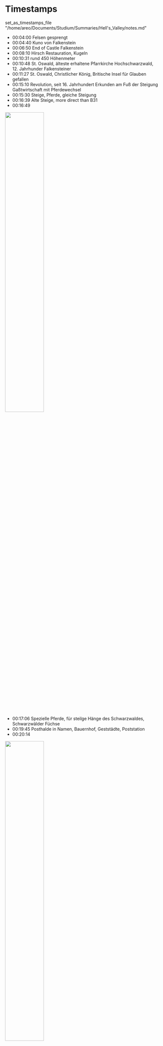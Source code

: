 # Timestamps
set_as_timestamps_file "/home/areo/Documents/Studium/Summaries/Hell's_Valley/notes.md"
- 00:04:00 Felsen gesprengt
- 00:04:40 Kuno von Falkenstein
- 00:06:50 End of Castle Falkenstein
- 00:08:10 Hirsch Restauration, Kugeln
- 00:10:31 rund 450 Höhenmeter 
- 00:10:48 St. Oswald, älteste erhaltene Pfarrkirche Hochschwarzwald, 12. Jahrhunder Falkensteiner
- 00:11:27 St. Oswald, Christlicher König, Britische Insel für Glauben gefallen
- 00:15:10 Revolution, seit 16. Jahrhundert Erkunden am Fuß der Steigung Gaßtwirtschaft mit Pferdewechsel
- 00:15:30 Steige, Pferde, gleiche Steigung
- 00:16:39 Alte Steige, more direct than B31
- 00:16:49 

<img src="/home/areo/Documents/Studium/Summaries/Hell's_Valley/_imgs/notes_00:16:49.png" width="50%">

- 00:17:06 Spezielle Pferde, für steilge Hänge des Schwarzwaldes, Schwarzwälder Füchse
- 00:19:45 Posthalde in Namen, Bauernhof, Geststädte, Poststation
- 00:20:14 

<img src="/home/areo/Documents/Studium/Summaries/Hell's_Valley/_imgs/notes_00:20:14.png" width="50%">

- 00:20:21 

<img src="/home/areo/Documents/Studium/Summaries/Hell's_Valley/_imgs/notes_00:20:21.png" width="50%">

- 00:20:25 Alte Motive

<img src="/home/areo/Documents/Studium/Summaries/Hell's_Valley/_imgs/notes_00:20:25.png" width="50%">

- 00:21:40 

<img src="/home/areo/Documents/Studium/Summaries/Hell's_Valley/_imgs/notes_00:21:40.png" width="50%">

- 00:21:46 

<img src="/home/areo/Documents/Studium/Summaries/Hell's_Valley/_imgs/notes_00:21:46.png" width="50%">

- 00:21:48 Service for Marie Antoinette
- 00:22:04 Vermählung Luwdig XVI, erst 14, Wien nach Versailles, 24 Tage Reise
- 00:22:26 Weg
- 00:22:41 Angeblich Straße erst für Princessin ausgebaut
- 00:22:49 Nur Legende, Habsburger in Voderösterreich hatten bererits Straßeninspektionsverwaltung, 3 Jahrzente for Brautzug Höllental ausgebaut
- 00:23:20 Umgekehrt, Brautzug konnte durch weil Straße schon so gut ausgebaut war
- 00:23:32 Rießiger Zug, 57 Kutschen, 230 Personnen 
- 00:24:26 Tross am einstigen Gasthof unter der Steig, dem heutigen Sternen anhielt für Erfrischungen
- 00:24:24 

<img src="/home/areo/Documents/Studium/Summaries/Hell's_Valley/_imgs/notes_00:24:24.png" width="50%">
- 00:24:53 Freilichtmuseum
- 00:25:00 Seilerei

<img src="/home/areo/Documents/Studium/Summaries/Hell's_Valley/_imgs/notes_00:25:00.png" width="50%">

- 00:25:20 Seilherstellung 1, Falchsfeld

<img src="/home/areo/Documents/Studium/Summaries/Hell's_Valley/_imgs/notes_00:25:20.png" width="50%">

- 00:25:28 Seilherstellung 2

<img src="/home/areo/Documents/Studium/Summaries/Hell's_Valley/_imgs/notes_00:25:28.png" width="50%">

- 00:25:30 Flachsbreche

<img src="/home/areo/Documents/Studium/Summaries/Hell's_Valley/_imgs/notes_00:25:30.png" width="50%">

- 00:25:54 Flachhecheln, "etwas durchhächeln" Redensart geht darauf zurück
- 00:26:07 Spinnen
- 00:27:18 Seile schlagen
- 00:27:31 Hamburger Reperban, Name von Seilerien für lange Schiffstaue, auf platdeutsch Seil schlagen repern genannt
- 00:28:06 Litzen
- 00:29:06 Biotop
- 00:29:51 Köcherfliegen
- 00:29:52 

<img src="/home/areo/Documents/Studium/Summaries/Hell's_Valley/_imgs/notes_00:29:52.png" width="50%">

- 00:30:39 
- 00:30:38 Baumweißling, Heuwiesen, spät gemäht, nicht intensiv gedünkt, artenreich

<img src="/home/areo/Documents/Studium/Summaries/Hell's_Valley/_imgs/notes_00:30:38.png" width="50%">

- 00:32:14 Raupen von Trauermantel, Seilweide

<img src="/home/areo/Documents/Studium/Summaries/Hell's_Valley/_imgs/notes_00:32:14.png" width="50%">

- 00:31:41 Enger Canyon, geologisches Relikt aus der Eiszeit
- 00:32:44 Höllentalbahn, 1882 gebaut, Verbindung, bereits mit badischer Hauptbahn angeschlossen
- 00:33:12 

<img src="/home/areo/Documents/Studium/Summaries/Hell's_Valley/_imgs/notes_00:33:12.png" width="50%">

- 00:33:10 nur 5 Jahre Abschnitt Frieburg-Neustadt fertigestellt
- 00:33:13 1887, Großherzog Friedrich I weite Strecke feierlich ein
- 00:33:21 

<img src="/home/areo/Documents/Studium/Summaries/Hell's_Valley/_imgs/notes_00:33:21.png" width="50%">

- 00:33:29 Bis heute Spezialausbildung wegen Steilheit der Stecke
- 00:33:52 Himmelreic
- 00:34:05 Zweiter Mann Füherhaus, einzigartig
- 00:34:18 Steilstreckenvorschrifft, nicht gewährleistet, dass wenn Lockführer ohmächtig, dass die automaitsche Bremeinrichtung Zug alleine in der Zeit den Zug so schnell anhalten könnte, dass nichts passiert
- 00:35:17 Bahnstrecke vor Autoverkehrt erschlossen
- 00:35:33 historisches Bild Posthalde

<img src="/home/areo/Documents/Studium/Summaries/Hell's_Valley/_imgs/notes_00:35:33.png" width="50%">

- 00:36:16 

<img src="/home/areo/Documents/Studium/Summaries/Hell's_Valley/_imgs/notes_00:36:16.png" width="50%">

- 00:36:18 Gästebücher zurück bis ins 19. Jahrhundert, Berlin einsteigen, Posthalde aussteigen
- 00:36:28 

<img src="/home/areo/Documents/Studium/Summaries/Hell's_Valley/_imgs/notes_00:36:28.png" width="50%">

- 00:36:35 

<img src="/home/areo/Documents/Studium/Summaries/Hell's_Valley/_imgs/notes_00:36:35.png" width="50%">

- 00:36:40 

<img src="/home/areo/Documents/Studium/Summaries/Hell's_Valley/_imgs/notes_00:36:40.png" width="50%">

- 00:36:43 Frankreich, England, Australien
- 00:37:14 Lungenkranke

<img src="/home/areo/Documents/Studium/Summaries/Hell's_Valley/_imgs/notes_00:37:14.png" width="50%">

- 00:37:48 

<img src="/home/areo/Documents/Studium/Summaries/Hell's_Valley/_imgs/notes_00:37:48.png" width="50%">

- 00:37:54 

<img src="/home/areo/Documents/Studium/Summaries/Hell's_Valley/_imgs/notes_00:37:54.png" width="50%">

- 00:38:00 

<img src="/home/areo/Documents/Studium/Summaries/Hell's_Valley/_imgs/notes_00:38:00.png" width="50%">

- 00:38:00 

<img src="/home/areo/Documents/Studium/Summaries/Hell's_Valley/_imgs/notes_00:38:00.png" width="50%">

- 00:38:01 anfangs einfache Stahlkonstruktion, Verkehr nahm zu
- 00:38:07 1926 Bau des berühmten Viadukts
- 00:38:07 

<img src="/home/areo/Documents/Studium/Summaries/Hell's_Valley/_imgs/notes_00:38:07.png" width="50%">

- 00:38:12

<img src="/home/areo/Documents/Studium/Summaries/Hell's_Valley/_imgs/notes_00:38:12.png" width="50%">

- 00:38:16 

<img src="/home/areo/Documents/Studium/Summaries/Hell's_Valley/_imgs/notes_00:38:16.png" width="50%">

- 00:38:16 Freibuger Ingenauer Wilheim Tröndle ließ alles filmen
- 00:38:24 

<img src="/home/areo/Documents/Studium/Summaries/Hell's_Valley/_imgs/notes_00:38:24.png" width="50%">

- 00:38:27 

<img src="/home/areo/Documents/Studium/Summaries/Hell's_Valley/_imgs/notes_00:38:27.png" width="50%">

- 00:38:28 

<img src="/home/areo/Documents/Studium/Summaries/Hell's_Valley/_imgs/notes_00:38:28.png" width="50%">

- 00:38:30 

<img src="/home/areo/Documents/Studium/Summaries/Hell's_Valley/_imgs/notes_00:38:30.png" width="50%">

- 00:38:33 

<img src="/home/areo/Documents/Studium/Summaries/Hell's_Valley/_imgs/notes_00:38:33.png" width="50%">

- 00:38:43 

<img src="/home/areo/Documents/Studium/Summaries/Hell's_Valley/_imgs/notes_00:38:43.png" width="50%">

- 00:38:27 nach Tod galt als verschollen, Wilhem Tründle Jr. auf Dachboden endeckt, Zeitreise 1926, Johannes Tröndle
- 00:38:49 

<img src="/home/areo/Documents/Studium/Summaries/Hell's_Valley/_imgs/notes_00:38:49.png" width="50%">

- 00:38:52 

<img src="/home/areo/Documents/Studium/Summaries/Hell's_Valley/_imgs/notes_00:38:52.png" width="50%">

- 00:38:52 130 Jahre Hölentalbahn
- 00:38:56 

<img src="/home/areo/Documents/Studium/Summaries/Hell's_Valley/_imgs/notes_00:38:56.png" width="50%">

- 00:39:01 

<img src="/home/areo/Documents/Studium/Summaries/Hell's_Valley/_imgs/notes_00:39:01.png" width="50%">

- 00:39:16 Klima wird vom Höllental beeinflusst, Höllentäler Wind
- 00:40:06 Hölentäler Dreisamtal und Aldstadt zu spüren, führt zu Abkühlung, unklar wie weit in Reinebene, Rieselfeld hinauswirkt
- 00:40:39 Abend, Höllentäler ist Fallwind, entsteht, wenn freie Flächen in Tälern abkühlen und dabei Sog entfalten bis hinein in die Stadt
- 00:42:22 Günterstal runtergefallen deutlch kälter, 5°
- 00:44:07 Tor zum Schwarzwald, Reiseweg für Kreuzritter, Kaufleute und französische Prinzessin
